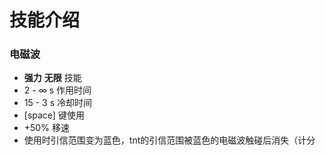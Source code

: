 # 技能介绍

### 电磁波
+ **强力** **无限** 技能
+ 2 - ∞ s 作用时间
+ 15 - 3 s 冷却时间
+ [space] 键使用
+ +50% 移速
+ 使用时引信范围变为蓝色，tnt的引信范围被蓝色的电磁波触碰后消失（计分
